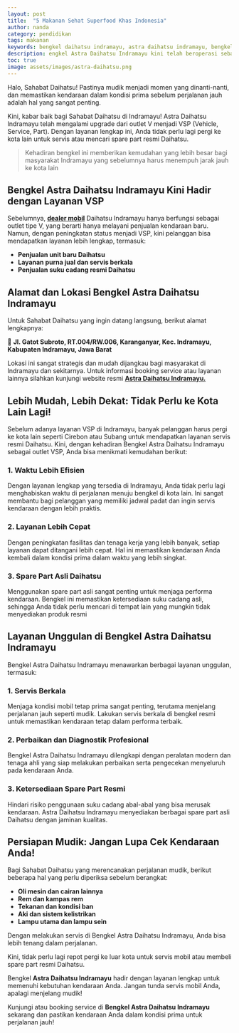 ```yaml
---
layout: post
title:  "5 Makanan Sehat Superfood Khas Indonesia"
author: nanda
category: pendidikan
tags: makanan
keywords: bengkel daihatsu indramayu, astra daihatsu indramayu, bengkel daihatsu, bengkel astra daihatsu, outlet daihatsu indramayu, gatot subroto daihatsu bengkel
description: engkel Astra Daihatsu Indramayu kini telah beroperasi sebagai outlet VSP! Nikmati layanan servis resmi dan spare part Daihatsu tanpa perlu ke luar kota. Kunjungi kami di Jl. Gatot Subroto, Indramayu.
toc: true
image: assets/images/astra-daihatsu.png
---
```

Halo, Sahabat Daihatsu\! Pastinya mudik menjadi momen yang dinanti-nanti, dan memastikan kendaraan dalam kondisi prima sebelum perjalanan jauh adalah hal yang sangat penting.

Kini, kabar baik bagi Sahabat Daihatsu di Indramayu\! Astra Daihatsu Indramayu telah mengalami upgrade dari outlet V menjadi VSP (Vehicle, Service, Part). Dengan layanan lengkap ini, Anda tidak perlu lagi pergi ke kota lain untuk servis atau mencari spare part resmi Daihatsu.

>Kehadiran bengkel ini memberikan kemudahan yang lebih besar bagi masyarakat Indramayu yang sebelumnya harus menempuh jarak jauh ke kota lain

## **Bengkel Astra Daihatsu Indramayu Kini Hadir dengan Layanan VSP**

Sebelumnya, **[dealer mobil](https://www.astra-daihatsu.id/outlet)** Daihatsu Indramayu hanya berfungsi sebagai outlet tipe V, yang berarti hanya melayani penjualan kendaraan baru. Namun, dengan peningkatan status menjadi VSP, kini pelanggan bisa mendapatkan layanan lebih lengkap, termasuk:

* **Penjualan unit baru Daihatsu**  
* **Layanan purna jual dan servis berkala**  
* **Penjualan suku cadang resmi Daihatsu**

## **Alamat dan Lokasi Bengkel Astra Daihatsu Indramayu**

Untuk Sahabat Daihatsu yang ingin datang langsung, berikut alamat lengkapnya:

📍 **Jl. Gatot Subroto, RT.004/RW.006, Karanganyar, Kec. Indramayu, Kabupaten Indramayu, Jawa Barat**

Lokasi ini sangat strategis dan mudah dijangkau bagi masyarakat di Indramayu dan sekitarnya. Untuk informasi booking service atau layanan lainnya silahkan kunjungi website resmi [**Astra Daihatsu Indramayu.**](https://www.astra-daihatsu.id/outlet/astradaihatsuindramayu)

## **Lebih Mudah, Lebih Dekat: Tidak Perlu ke Kota Lain Lagi\!**

Sebelum adanya layanan VSP di Indramayu, banyak pelanggan harus pergi ke kota lain seperti Cirebon atau Subang untuk mendapatkan layanan servis resmi Daihatsu. Kini, dengan kehadiran Bengkel Astra Daihatsu Indramayu sebagai outlet VSP, Anda bisa menikmati kemudahan berikut:

### **1\. Waktu Lebih Efisien**

Dengan layanan lengkap yang tersedia di Indramayu, Anda tidak perlu lagi menghabiskan waktu di perjalanan menuju bengkel di kota lain. Ini sangat membantu bagi pelanggan yang memiliki jadwal padat dan ingin servis kendaraan dengan lebih praktis.

### **2\. Layanan Lebih Cepat**

Dengan peningkatan fasilitas dan tenaga kerja yang lebih banyak, setiap layanan dapat ditangani lebih cepat. Hal ini memastikan kendaraan Anda kembali dalam kondisi prima dalam waktu yang lebih singkat.

### **3\. Spare Part Asli Daihatsu**

Menggunakan spare part asli sangat penting untuk menjaga performa kendaraan. Bengkel ini memastikan ketersediaan suku cadang asli, sehingga Anda tidak perlu mencari di tempat lain yang mungkin tidak menyediakan produk resmi

## **Layanan Unggulan di Bengkel Astra Daihatsu Indramayu**

Bengkel Astra Daihatsu Indramayu menawarkan berbagai layanan unggulan, termasuk:

### **1\. Servis Berkala**

Menjaga kondisi mobil tetap prima sangat penting, terutama menjelang perjalanan jauh seperti mudik. Lakukan servis berkala di bengkel resmi untuk memastikan kendaraan tetap dalam performa terbaik.

### **2\. Perbaikan dan Diagnostik Profesional**

Bengkel Astra Daihatsu Indramayu dilengkapi dengan peralatan modern dan tenaga ahli yang siap melakukan perbaikan serta pengecekan menyeluruh pada kendaraan Anda.

### **3\. Ketersediaan Spare Part Resmi**

Hindari risiko penggunaan suku cadang abal-abal yang bisa merusak kendaraan. Astra Daihatsu Indramayu menyediakan berbagai spare part asli Daihatsu dengan jaminan kualitas.

## **Persiapan Mudik: Jangan Lupa Cek Kendaraan Anda\!**

Bagi Sahabat Daihatsu yang merencanakan perjalanan mudik, berikut beberapa hal yang perlu diperiksa sebelum berangkat:

* **Oli mesin dan cairan lainnya**  
* **Rem dan kampas rem**  
* **Tekanan dan kondisi ban**  
* **Aki dan sistem kelistrikan**  
* **Lampu utama dan lampu sein**

Dengan melakukan servis di Bengkel Astra Daihatsu Indramayu, Anda bisa lebih tenang dalam perjalanan.

Kini, tidak perlu lagi repot pergi ke luar kota untuk servis mobil atau membeli spare part resmi Daihatsu.

Bengkel **Astra Daihatsu Indramayu** hadir dengan layanan lengkap untuk memenuhi kebutuhan kendaraan Anda. Jangan tunda servis mobil Anda, apalagi menjelang mudik\!

Kunjungi atau booking service di **Bengkel Astra Daihatsu Indramayu** sekarang dan pastikan kendaraan Anda dalam kondisi prima untuk perjalanan jauh\!

